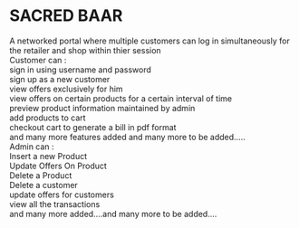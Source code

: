 <h1>SACRED BAAR</h1>
A networked portal where multiple customers can log in simultaneously for the retailer and shop within thier session<br>
Customer can : <br>sign in using username and password<br>
               sign up as a new customer<br>
               view offers exclusively for him<br>
               view offers on certain products for a certain interval of time<br>
               preview product information maintained by admin<br>
               add products to cart<br>
               checkout cart to generate a bill in pdf format<br>
               and many more features added and many more to be added.....<br>
Admin can :<br> Insert a new Product<br>
            Update Offers On Product<br>
            Delete a Product<br>
            Delete a customer<br>
            update offers for customers<br>
            view all the transactions<br>
            and many more added....and many more to be added....<br>
